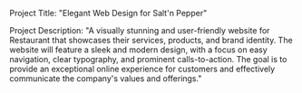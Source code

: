 Project Title: "Elegant Web Design for Salt'n Pepper"

Project Description: "A visually stunning and user-friendly website for Restaurant that showcases their services, products, and brand identity.
The website will feature a sleek and modern design, with a focus on easy navigation, clear typography, and prominent calls-to-action. 
The goal is to provide an exceptional online experience for customers and effectively communicate the company's values and offerings."
